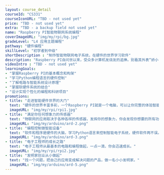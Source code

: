 ```yaml
---
layout: course_detail
courseId: "CS331"
courseIconURL: "TBD - not used yet"
price: "TBD - not used yet"
extra: "TBD - a backup field not used yet"
name: "Raspberry PI智能物联网系统编程"
coverImageURL: "img/my/rpi/bg.jpg"
gradeLevel: "L4 应用主题编程"
pathway: "硬件编程"
skillLevel: "初学者到中级"
shortDescription : "制作智能物联网电子系统，在硬件的世界学习软件"
description: "Raspberry PI自问世以来，受众多计算机发烧友的追捧。别看其外表“娇小”，内“心”却很强大，视频、音频等功能通通皆有，加上编程你可以构建自己的物联网应用系统。"
videoIntro : "TBD - not used yet"
learningGoals:
- "掌握Raspberry PI的基本概念和构架"
- "学习Python编程语言的硬件控制"
- "了解电路与智能系统设计原理"
- "掌握软硬件系统的结合"
- "设计实现个性化的编程和科研项目"
promotions:
- title: "走进智能硬件世界的大门"
  text: "硬件的世界丰富多彩，一个Raspberry PI就是一个电脑，可以让你完整的体验智能系统的开发过程。"
  imageURL: "img/my/rpi/rpi1.jpg"
- title: "满足你任何想象力的传感器"
  text: "物联网的应用取决于各种各样的传感器，发挥你的想象力，你会发现你想要的所有功能都可以被传感器所实现。"
  imageURL: "img/my/arduino/ard-2.png"
- title: "编程控制做智能设备"
  text: "软件和程序是硬件的大脑，学习Python语言来控制智能电子系统，硬件软件两不误。"
  imageURL: "img/my/arduino/ard-3.png"
- title: "电子工程师的成长之路"
  text: "电子工程师从最基本的电路和编程做起，一点一滴，你会迅速成长。"
  imageURL: "img/my/rpi/rpi2.jpg"
- title: "发明家创业从小做起"
  text: "找一个问题，把自己的应用变成解决问题的产品，做一名小小发明家。"
  imageURL: "img/my/arduino/ard-5.png"
---
```

